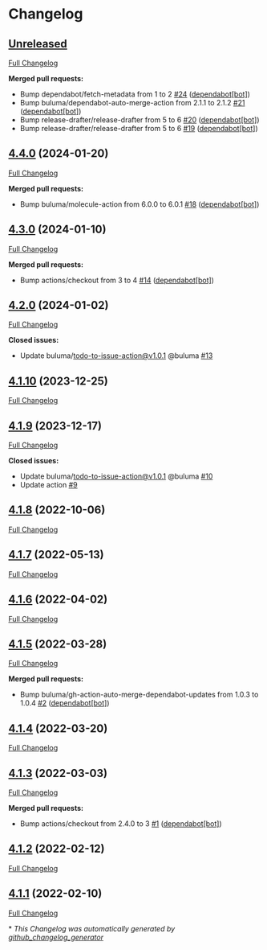 # Changelog

## [Unreleased](https://github.com/buluma/ansible-role-nginx/tree/HEAD)

[Full Changelog](https://github.com/buluma/ansible-role-nginx/compare/4.4.0...HEAD)

**Merged pull requests:**

- Bump dependabot/fetch-metadata from 1 to 2 [\#24](https://github.com/buluma/ansible-role-nginx/pull/24) ([dependabot[bot]](https://github.com/apps/dependabot))
- Bump buluma/dependabot-auto-merge-action from 2.1.1 to 2.1.2 [\#21](https://github.com/buluma/ansible-role-nginx/pull/21) ([dependabot[bot]](https://github.com/apps/dependabot))
- Bump release-drafter/release-drafter from 5 to 6 [\#20](https://github.com/buluma/ansible-role-nginx/pull/20) ([dependabot[bot]](https://github.com/apps/dependabot))
- Bump release-drafter/release-drafter from 5 to 6 [\#19](https://github.com/buluma/ansible-role-nginx/pull/19) ([dependabot[bot]](https://github.com/apps/dependabot))

## [4.4.0](https://github.com/buluma/ansible-role-nginx/tree/4.4.0) (2024-01-20)

[Full Changelog](https://github.com/buluma/ansible-role-nginx/compare/4.3.0...4.4.0)

**Merged pull requests:**

- Bump buluma/molecule-action from 6.0.0 to 6.0.1 [\#18](https://github.com/buluma/ansible-role-nginx/pull/18) ([dependabot[bot]](https://github.com/apps/dependabot))

## [4.3.0](https://github.com/buluma/ansible-role-nginx/tree/4.3.0) (2024-01-10)

[Full Changelog](https://github.com/buluma/ansible-role-nginx/compare/4.2.0...4.3.0)

**Merged pull requests:**

- Bump actions/checkout from 3 to 4 [\#14](https://github.com/buluma/ansible-role-nginx/pull/14) ([dependabot[bot]](https://github.com/apps/dependabot))

## [4.2.0](https://github.com/buluma/ansible-role-nginx/tree/4.2.0) (2024-01-02)

[Full Changelog](https://github.com/buluma/ansible-role-nginx/compare/4.1.10...4.2.0)

**Closed issues:**

- Update buluma/todo-to-issue-action@v1.0.1 @buluma [\#13](https://github.com/buluma/ansible-role-nginx/issues/13)

## [4.1.10](https://github.com/buluma/ansible-role-nginx/tree/4.1.10) (2023-12-25)

[Full Changelog](https://github.com/buluma/ansible-role-nginx/compare/4.1.9...4.1.10)

## [4.1.9](https://github.com/buluma/ansible-role-nginx/tree/4.1.9) (2023-12-17)

[Full Changelog](https://github.com/buluma/ansible-role-nginx/compare/4.1.8...4.1.9)

**Closed issues:**

- Update buluma/todo-to-issue-action@v1.0.1 @buluma [\#10](https://github.com/buluma/ansible-role-nginx/issues/10)
- Update action [\#9](https://github.com/buluma/ansible-role-nginx/issues/9)

## [4.1.8](https://github.com/buluma/ansible-role-nginx/tree/4.1.8) (2022-10-06)

[Full Changelog](https://github.com/buluma/ansible-role-nginx/compare/4.1.7...4.1.8)

## [4.1.7](https://github.com/buluma/ansible-role-nginx/tree/4.1.7) (2022-05-13)

[Full Changelog](https://github.com/buluma/ansible-role-nginx/compare/4.1.6...4.1.7)

## [4.1.6](https://github.com/buluma/ansible-role-nginx/tree/4.1.6) (2022-04-02)

[Full Changelog](https://github.com/buluma/ansible-role-nginx/compare/4.1.5...4.1.6)

## [4.1.5](https://github.com/buluma/ansible-role-nginx/tree/4.1.5) (2022-03-28)

[Full Changelog](https://github.com/buluma/ansible-role-nginx/compare/4.1.4...4.1.5)

**Merged pull requests:**

- Bump buluma/gh-action-auto-merge-dependabot-updates from 1.0.3 to 1.0.4 [\#2](https://github.com/buluma/ansible-role-nginx/pull/2) ([dependabot[bot]](https://github.com/apps/dependabot))

## [4.1.4](https://github.com/buluma/ansible-role-nginx/tree/4.1.4) (2022-03-20)

[Full Changelog](https://github.com/buluma/ansible-role-nginx/compare/4.1.3...4.1.4)

## [4.1.3](https://github.com/buluma/ansible-role-nginx/tree/4.1.3) (2022-03-03)

[Full Changelog](https://github.com/buluma/ansible-role-nginx/compare/4.1.2...4.1.3)

**Merged pull requests:**

- Bump actions/checkout from 2.4.0 to 3 [\#1](https://github.com/buluma/ansible-role-nginx/pull/1) ([dependabot[bot]](https://github.com/apps/dependabot))

## [4.1.2](https://github.com/buluma/ansible-role-nginx/tree/4.1.2) (2022-02-12)

[Full Changelog](https://github.com/buluma/ansible-role-nginx/compare/4.1.1...4.1.2)

## [4.1.1](https://github.com/buluma/ansible-role-nginx/tree/4.1.1) (2022-02-10)

[Full Changelog](https://github.com/buluma/ansible-role-nginx/compare/3128a81531fce5ce96b55421bee518eed58f2f4c...4.1.1)



\* *This Changelog was automatically generated by [github_changelog_generator](https://github.com/github-changelog-generator/github-changelog-generator)*
